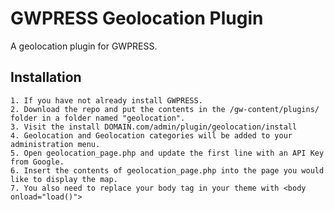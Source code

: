 # GWPRESS Geolocation Plugin

A geolocation plugin for GWPRESS.

## Installation

    1. If you have not already install GWPRESS.
    2. Download the repo and put the contents in the /gw-content/plugins/ folder in a folder named "geolocation".
    3. Visit the install DOMAIN.com/admin/plugin/geolocation/install
    4. Geolocation and Geolocation categories will be added to your administration menu.
    5. Open geolocation_page.php and update the first line with an API Key from Google.
    6. Insert the contents of geolocation_page.php into the page you would like to display the map.
    7. You also need to replace your body tag in your theme with <body onload="load()">